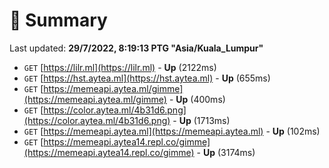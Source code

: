 # 📖 Summary
Last updated: **29/7/2022, 8:19:13 PTG "Asia/Kuala_Lumpur"**

- `GET` [https://lilr.ml](https://lilr.ml) - **Up** (2122ms)
- `GET` [https://hst.aytea.ml](https://hst.aytea.ml) - **Up** (655ms)
- `GET` [https://memeapi.aytea.ml/gimme](https://memeapi.aytea.ml/gimme) - **Up** (400ms)
- `GET` [https://color.aytea.ml/4b31d6.png](https://color.aytea.ml/4b31d6.png) - **Up** (1713ms)
- `GET` [https://memeapi.aytea.ml](https://memeapi.aytea.ml) - **Up** (102ms)
- `GET` [https://memeapi.aytea14.repl.co/gimme](https://memeapi.aytea14.repl.co/gimme) - **Up** (3174ms)
